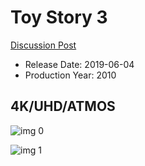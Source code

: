 # Toy Story 3

[Discussion Post](https://www.avsforum.com/threads/bass-eq-for-filtered-movies.2995212/post-58135912)

* Release Date: 2019-06-04
* Production Year: 2010

## 4K/UHD/ATMOS

![img 0](https://i.imgur.com/Cjv27ua.jpg)

![img 1](https://i.imgur.com/LrGx5NB.jpg)

